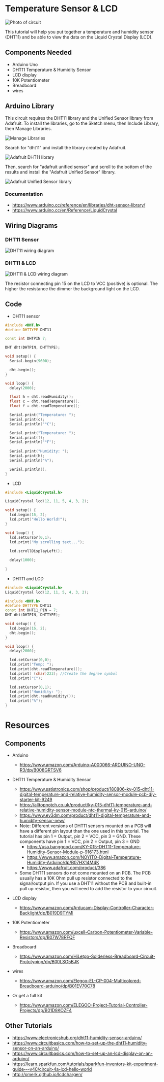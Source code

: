 # Temperature Sensor & LCD 

![Photo of circuit](photo.jpg)

This tutorial will help you put together a temperature and humidity sensor
(DHT11) and be able to view the data on the Liquid Crystal Display (LCD).


## Components Needed
- Arduino Uno
- DHT11 Temperature & Humidity Sensor
- LCD display
- 10K Potentiometer
- Breadboard
- wires

## Arduino Library
This circuit requires the DHT11 library and the Unified Sensor library from
Adafruit. To install the libraries, go to the Sketch menu, then Include
Library, then Manage Libraries.

![Manage Libraries](manage-libraries.png)

Search for "dht11" and install the library created by Adafruit.

![Adafruit DHT11 library](dht11-library.png)

Then, search for "adafruit unified sensor" and scroll to the bottom of the
results and install the "Adafruit Unified Sensor" library.

![Adafruit Unified Sensor library](unified-sensor-library.png)

### Documentation
- https://www.arduino.cc/reference/en/libraries/dht-sensor-library/
- https://www.arduino.cc/en/Reference/LiquidCrystal


## Wiring Diagrams

### DHT11 Sensor
![DHT11 wiring diagram](DHT11-sensor-circuit.png)


### DHT11 & LCD
![DHT11 & LCD wiring diagram](DHT11-lcd-circuit.png)

The resistor connecting pin 15 on the LCD to VCC (positive) is optional. The
higher the resistance the dimmer the background light on the LCD.


## Code
- DHT11 sensor

```c++
#include <DHT.h>
#define DHTTYPE DHT11

const int DHTPIN 7;

DHT dht(DHTPIN, DHTTYPE);

void setup() {
  Serial.begin(9600);

  dht.begin();
}

void loop() {
  delay(2000);

  float h = dht.readHumidity();
  float c = dht.readTemperature();
  float f = dht.readTemperature();

  Serial.print("Temperature: ");
  Serial.print(c);
  Serial.println("°C");

  Serial.print("Temperature: ");
  Serial.print(f);
  Serial.println("°F");
  
  Serial.print("Humidity: ");
  Serial.print(h);
  Serial.println("%");

  Serial.println();
}
```

- LCD

```c++
#include <LiquidCrystal.h>

LiquidCrystal lcd(12, 11, 5, 4, 3, 2);

void setup() {
  lcd.begin(16, 2);
  lcd.print("Hello World!");
}

void loop() {
  lcd.setCursor(0,1);
  lcd.print("My scrolling text...");
 
  lcd.scrollDisplayLeft();

  delay(1000);
  
}
```

- DHT11 and LCD
  
```c++
#include <LiquidCrystal.h>
LiquidCrystal lcd(12, 11, 5, 4, 3, 2);

#include <DHT.h>
#define DHTTYPE DHT11
const int DHT11_PIN = 7;
DHT dht(DHTPIN, DHTTYPE);

void setup() {
  lcd.begin(16, 2);
  dht.begin();
}

void loop() {
  delay(2000);

  lcd.setCursor(0,0);
  lcd.print("Temp: ");
  lcd.print(dht.readTemperature());
  lcd.print( (char)223); //Create the degree symbol
  lcd.print("C");

  lcd.setCursor(0,1);
  lcd.print("Humidity: ");
  lcd.print(dht.readHumidity());
  lcd.print("%");
}
```

# Resources 

## Components
- Arduino
  - https://www.amazon.com/Arduino-A000066-ARDUINO-UNO-R3/dp/B008GRTSV6
- DHT11 Temperature & Humidity Sensor
  - https://www.satistronics.com/shop/product/180806-ky-015-dht11-digital-temperature-and-relative-humidity-sensor-module-pcb-diy-starter-kit-9249
  - https://alltopnotch.co.uk/product/ky-015-dht11-temperature-and-relative-humidity-sensor-module-ntc-thermal-ky-015-arduino/
  - https://www.ev3dm.com/product/dht11-digital-temperature-and-humidity-sensor-new/
  - Note: Different versions of DHT11 sensors mounted on a PCB will have a
    different pin layout than the one used in this tutorial. The tutorial has
    pin 1 = Output, pin 2 = VCC, pin 3 = GND. These
    components have pin 1 = VCC, pin 2 = Output, pin 3 = GND
    - https://usa.banggood.com/KY-015-DHT11-Temperature-Humidity-Sensor-Module-p-916173.html
    - https://www.amazon.com/NOYITO-Digital-Temperature-Humidity-Arduino/dp/B07HX14M4K
    - https://www.adafruit.com/product/386
  - Some DHT11 sensors do not come mounted on an PCB. The PCB usually has a 10K
    Ohm pull up resistor connected to the signal/output pin. If you use a DHT11 without
    the PCB and built-in pull up resistor, then you will need to add the
    resistor to your circuit.
- LCD display
  - https://www.amazon.com/Arducam-Display-Controller-Character-Backlight/dp/B019D9TYMI
- 10K Potentiometer
  - https://www.amazon.com/uxcell-Carbon-Potentiometer-Variable-Resistors/dp/B07W78RFQF
- Breadboard
  - https://www.amazon.com/HiLetgo-Solderless-Breadboard-Circuit-Prototyping/dp/B00LSG5BJK
- wires
  - https://www.amazon.com/Elegoo-EL-CP-004-Multicolored-Breadboard-arduino/dp/B01EV70C78

- Or get a full kit
  - https://www.amazon.com/ELEGOO-Project-Tutorial-Controller-Projects/dp/B01D8KOZF4

## Other Tutorials
- https://www.electronicshub.org/dht11-humidity-sensor-arduino/
- https://www.circuitbasics.com/how-to-set-up-the-dht11-humidity-sensor-on-an-arduino/
- https://www.circuitbasics.com/how-to-set-up-an-lcd-display-on-an-arduino/
- https://learn.sparkfun.com/tutorials/sparkfun-inventors-kit-experiment-guide---v40/circuit-4a-lcd-hello-world
- http://omerk.github.io/lcdchargen/
